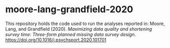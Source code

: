 # moore-lang-grandfield-2020

This repository holds the code used to run the analyses reported in: Moore, Lang, and Grandfield (2020). *Maximizing data quality and shortening survey time: Three-form planned missing data survey design*. <https://doi.org/10.1016/j.psychsport.2020.101701>
